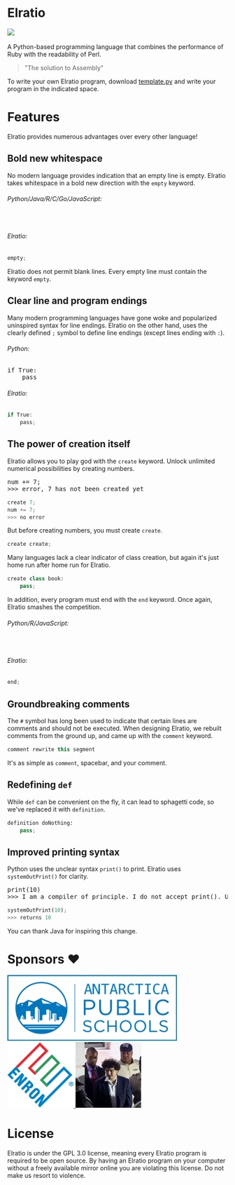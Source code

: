 # Elratio
<a href="#">
<img src="https://img.shields.io/badge/IP_address-66.122.23.197-blue" height="25">
</a>

A Python-based programming language that combines the performance of Ruby with the readability of Perl.

> "The solution to Assembly"

To write your own Elratio program, download [template.py](template.py) and write your program in the indicated space.

# Features
Elratio provides numerous advantages over every other language!

## Bold new whitespace
No modern language provides indication that an empty line is empty. Elratio takes whitespace in a bold new direction with the `empty` keyword.
###### Python/Java/R/C/Go/JavaScript:
<pre>

</pre>
###### Elratio:
```python
empty;
```
Elratio does not permit blank lines. Every empty line must contain the keyword `empty`.

## Clear line and program endings

Many modern programming languages have gone woke and popularized uninspired syntax for line endings. Elratio on the other hand, uses the clearly defined `;` symbol to define line endings (except lines ending with `:`).

###### Python:
<pre>
if True:
    pass
</pre>

###### Elratio:
```java
if True:
    pass;
```

## The power of creation itself
Elratio allows you to play god with the `create` keyword. Unlock unlimited numerical possibilities by creating numbers.
<pre>
num += 7;
>>> error, 7 has not been created yet
</pre>

```python
create 7;
num += 7;
>>> no error
```

But before creating numbers, you must create `create`.
```python
create create;
```

Many languages lack a clear indicator of class creation, but again it's just home run after home run for Elratio.
```python
create class book:
    pass;
```

In addition, every program must end with the `end` keyword. Once again, Elratio smashes the competition.
###### Python/R/JavaScript:
<pre>

</pre>
###### Elratio:
```python
end;
```

## Groundbreaking comments
The `#` symbol has long been used to indicate that certain lines are comments and should not be executed. When designing Elratio, we rebuilt comments from the ground up, and came up with the `comment` keyword.
```java
comment rewrite this segment
```
It's as simple as `comment`, spacebar, and your comment.

## Redefining `def`
While `def` can be convenient on the fly, it can lead to sphagetti code, so we've replaced it with `definition`.
```python
definition doNothing:
    pass;
```

## Improved printing syntax
Python uses the unclear syntax `print()` to print. Elratio uses `systemOutPrint()` for clarity.
<pre>
print(10) 
>>> I am a compiler of principle. I do not accept print(). Use systemOutPrint() instead.
</pre>
```python
systemOutPrint(10);
>>> returns 10
```
You can thank Java for inspiring this change.

# Sponsors ❤️
<a href="#">
<img src="./sponsors/antarctica_public_schools.jpg" height="150"> <img src="./sponsors/enron.png" height="150"> <img src="./sponsors/sam_bankman_reeee.png" height="150">
</a>

# License
Elratio is under the GPL 3.0 license, meaning every Elratio program is required to be open source. By having an Elratio program on your computer without a freely available mirror online you are violating this license. Do not make us resort to violence.

